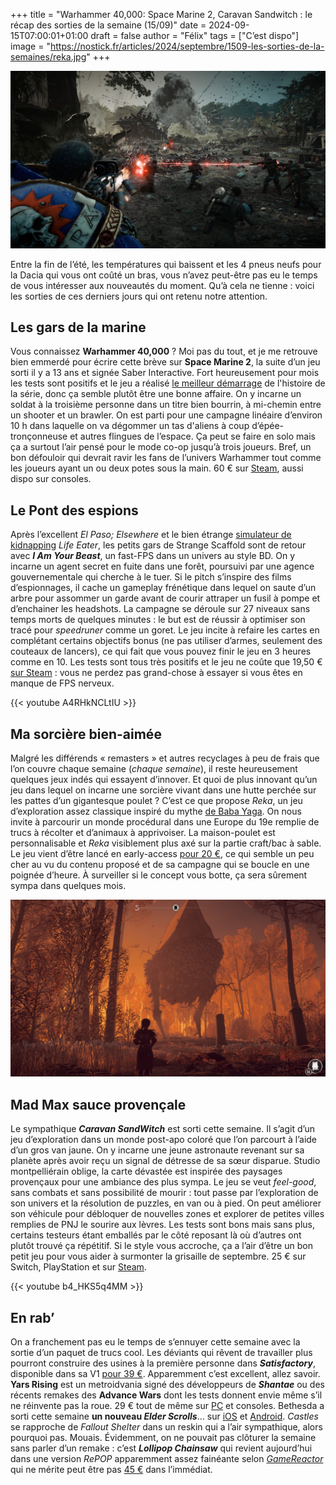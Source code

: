 +++
title = "Warhammer 40,000: Space Marine 2, Caravan Sandwitch : le récap des sorties de la semaine (15/09)"
date = 2024-09-15T07:00:01+01:00
draft = false
author = "Félix"
tags = ["C’est dispo"]
image = "https://nostick.fr/articles/2024/septembre/1509-les-sorties-de-la-semaines/reka.jpg"
+++

![Le jeu Warhammer 40,000: Space Marine 2](war.jpg "Les fans de Gears of War vont être ravis.")

Entre la fin de l’été, les températures qui baissent et les 4 pneus neufs pour la Dacia qui vous ont coûté un bras, vous n’avez peut-être pas eu le temps de vous intéresser aux nouveautés du moment. Qu’à cela ne tienne : voici les sorties de ces derniers jours qui ont retenu notre attention.

## Les gars de la marine

Vous connaissez **Warhammer 40,000** ? Moi pas du tout, et je me retrouve bien emmerdé pour écrire cette brève sur **Space Marine 2**, la suite d’un jeu sorti il y a 13 ans et signée Saber Interactive. Fort heureusement pour mois les tests sont positifs et le jeu a réalisé [le meilleur démarrage](https://www.gamekult.com/actualite/warhammer-40-000-space-marine-2-deja-plus-de-2-millions-de-ventes-en-moins-de-24h-3050859788.html) de l'histoire de la série, donc ça semble plutôt être une bonne affaire. On y incarne un soldat à la troisième personne dans un titre bien bourrin, à mi-chemin entre un shooter et un brawler. On est parti pour une campagne linéaire d’environ 10 h dans laquelle on va dégommer un tas d'aliens à coup d’épée-tronçonneuse et autres flingues de l’espace. Ça peut se faire en solo mais ça a surtout l’air pensé pour le mode co-op jusqu’à trois joueurs. Bref, un bon défouloir qui devrait ravir les fans de l’univers Warhammer tout comme les joueurs ayant un ou deux potes sous la main. 60 € sur [Steam](https://store.steampowered.com/app/2183900/Warhammer_40000_Space_Marine_2/), aussi dispo sur consoles.  

## Le Pont des espions

Après l’excellent *El Paso; Elsewhere* et le bien étrange [simulateur de kidnapping](https://nostickreloaded.substack.com/i/143778420/la-miliviludes-le-deteste) *‌Life Eater*, les petits gars de Strange Scaffold sont de retour avec ***I Am Your Beast***, un fast-FPS dans un univers au style BD. On y incarne un agent secret en fuite dans une forêt, poursuivi par une agence gouvernementale qui cherche à le tuer. Si le pitch s’inspire des films d’espionnages, il cache un gameplay frénétique dans lequel on saute d’un arbre pour assommer un garde avant de courir attraper un fusil à pompe et d’enchainer les headshots. La campagne se déroule sur 27 niveaux sans temps morts de quelques minutes : le but est de réussir à optimiser son tracé pour *speedruner* comme un goret. Le jeu incite à refaire les cartes en complétant certains objectifs bonus (ne pas utiliser d’armes, seulement des couteaux de lancers), ce qui fait que vous pouvez finir le jeu en 3 heures comme en 10. Les tests sont tous très positifs et le jeu ne coûte que 19,50 € [sur Steam](https://store.steampowered.com/app/1876590/I_Am_Your_Beast/) : vous ne perdez pas grand-chose à essayer si vous êtes en manque de FPS nerveux.

{{< youtube A4RHkNCLtIU >}}

## Ma sorcière bien-aimée

Malgré les différends « remasters » et autres recyclages à peu de frais que l’on couvre chaque semaine (*chaque semaine*), il reste heureusement quelques jeux indés qui essayent d’innover. Et quoi de plus innovant qu’un jeu dans lequel on incarne une sorcière vivant dans une hutte perchée sur les pattes d’un gigantesque poulet ? C’est ce que propose *Reka*, un jeu d’exploration assez classique inspiré du mythe [de Baba Yaga](https://fr.wikipedia.org/wiki/Baba_Yaga). On nous invite à parcourir un monde procédural dans une Europe du 19e remplie de trucs à récolter et d’animaux à apprivoiser. La maison-poulet est personnalisable et *Reka* visiblement plus axé sur la partie craft/bac à sable. Le jeu vient d’être lancé en early-access [pour 20 €](https://store.steampowered.com/app/1737870/REKA/), ce qui semble un peu cher au vu du contenu proposé et de sa campagne qui se boucle en une poignée d’heure. À surveiller si le concept vous botte, ça sera sûrement sympa dans quelques mois.

![Le jeu Reka](reka.jpg "Je n’avais pas « maison-poulet » sur mon bingo de la semaine.")

## Mad Max sauce provençale

Le sympathique ***Caravan SandWitch*** est sorti cette semaine. Il s’agit d’un jeu d’exploration dans un monde post-apo coloré que l’on parcourt à l’aide d’un gros van jaune. On y incarne une jeune astronaute revenant sur sa planète après avoir reçu un signal de détresse de sa sœur disparue. Studio montpelliérain oblige, la carte dévastée est inspirée des paysages provençaux pour une ambiance des plus sympa. Le jeu se veut *feel-good*, sans combats et sans possibilité de mourir : tout passe par l’exploration de son univers et la résolution de puzzles, en van ou à pied. On peut améliorer son véhicule pour débloquer de nouvelles zones et explorer de petites villes remplies de PNJ le sourire aux lèvres. Les tests sont bons mais sans plus, certains testeurs étant emballés par le côté reposant là où d’autres ont plutôt trouvé ça répétitif. Si le style vous accroche, ça a l’air d’être un bon petit jeu pour vous aider à surmonter la grisaille de septembre. 25 € sur Switch, PlayStation et sur [Steam](https://store.steampowered.com/app/1582650/Caravan_SandWitch/). 

{{< youtube b4_HKS5q4MM >}} 

## En rab’

On a franchement pas eu le temps de s’ennuyer cette semaine avec la sortie d’un paquet de trucs cool. Les déviants qui rêvent de travailler plus pourront construire des usines à la première personne dans ***Satisfactory***, disponible dans sa V1 [pour 39 €](https://store.steampowered.com/app/526870/Satisfactory/). Apparemment c’est excellent, allez savoir. **Yars Rising** est un metroidvania signé des développeurs de ***Shantae*** ou des récents remakes des **Advance Wars** dont les tests donnent envie même s’il ne réinvente pas la roue. 29 € tout de même sur [PC](https://store.steampowered.com/app/2534370/Yars_Rising/) et consoles. Bethesda a sorti cette semaine **un nouveau *Elder Scrolls***… sur [iOS](https://apps.apple.com/us/app/the-elder-scrolls-castles/id1594657136) et [Android](https://play.google.com/store/apps/details?id=com.bethsoft.stronghold&hl=en). *Castles* se rapproche de *Fallout Shelter* dans un reskin qui a l’air sympathique, alors pourquoi pas. Mouais. Évidemment, on ne pouvait pas clôturer la semaine sans parler d’un remake : c’est ***Lollipop Chainsaw*** qui revient aujourd’hui dans une version *RePOP* apparemment assez fainéante selon *[GameReactor](https://www.gamereactor.eu/lollipop-chainsaw-repop-1431993/)* qui ne mérite peut être pas [45 €](https://store.steampowered.com/app/2658450/LOLLIPOP_CHAINSAW_RePOP/) dans l’immédiat. 